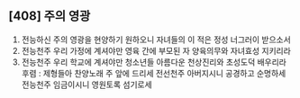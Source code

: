 ## [408] 주의 영광

1) 전능하신 주의 영광을 현양하기 원하오니 자녀들의 이 적은 정성 너그러이 받으소서
2) 전능천주 우리 가정에 계셔야만 영육 간에 부모된 자 양육의무와 자녀효성 지키리라
3) 전능천주 우리 학교에 계셔야만 청소년들 아름다운 천상진리와 초성도덕 배우리라
후렴 : 제형들아 찬양노래 주 앞에 드리세 전선천주 아버지시니 공경하고 순명하세 전능천주 임금이시니 영원토록 섬기로세
